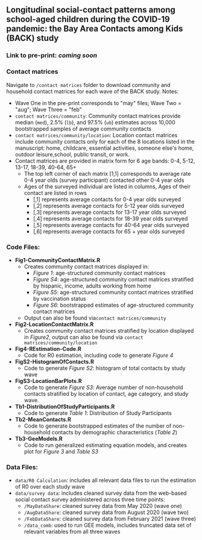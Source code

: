 ## Longitudinal social-contact patterns among school-aged children during the COVID-19 pandemic: the Bay Area Contacts among Kids (BACK) study

### Link to pre-print: *coming soon*

### Contact matrices
Navigate to `/contact matrices` folder to download community and household contact matrices for each wave of the BACK study. 
Notes: 
+ Wave One in the pre-print corresponds to "may" files; Wave Two = "aug"; Wave Three = "feb"
+ `contact matrices/community`: Community contact matrices provide median (`med`), 2.5% (`lb`), and 97.5% (`ub`) estimates across 10,000 bootstrapped samples of average community contacts
+ `contact matrices/community/location`: Location contact matrices include community contacts only for each of the 8 locations listed in the manuscript: home, childcare, essential activities, someone else's home, outdoor leisure,school, public transit, or work. 
+ Contact matrices are provided in matrix form for 6 age bands: 0-4, 5-12, 13-17, 18-39, 40-64, 65+
   + The top left corner of each matrix [1,1] corresponds to average rate 0-4 year olds (survey participant) contacted other 0-4 year olds  
   + Ages of the surveyed individual are listed in columns, Ages of their contact are listed in rows 
      + [,1] represents average contacts for 0-4 year olds surveyed
      + [,2] represents average contacts for 5-12 year olds surveyed
      + [,3] represents average contacts for 13-17 year olds surveyed
      + [,4] represents average contacts for 18-39 year olds surveyed
      + [,5] represents average contacts for 40-64 year olds surveyed
      + [,6] represents average contacts for 65 + year olds surveyed


### Code Files: 
+ **Fig1-CommunityContactMatrix.R**
    + Creates community contact matrices displayed in: 
        + *Figure 1*: age-structured community contact matrices
        + *Figure S4*: age-structured community contact matrices stratified by hispanic, income, adults working from home
        + *Figure S5*: age-structured community contact matrices stratified by vaccination status 
        + *Figure S6*: bootstrapped estimates of age-structured community contact matrices
    + Output can also be found via`contact matrices/community`
+ **Fig2-LocationContactMatrix.R**
    + Creates community contact matrices stratified by location displayed in *Figure2*, output can also be found via  `contact matrices/community/location`
+ **Fig4-REstimation-Code.R**
    + Code for R0 estimation, including code to generate *Figure 4*
+ **FigS2-HistogramOfContacts.R**
    + Code to generate *Figure S2*: histogram of total contacts by study wave 
+ **FigS3-LocationBarPlots.R**
    + Code to generate *Figure S3*: Average number of non-household contacts stratified by location of contact, age category, and study wave.
+ **Tb1-DistributionOfStudyParticipants.R**
    + Code to generate *Table 1*: Distribution of Study Participants
+ **Tb2-MeanContacts.R**
    + Code to generate bootstrapped estimates of the number of non-household contacts by demographic characteristics (*Table 2*)
+ **Tb3-GeeModels.R** 
    + Code to run generalized estimating equation models, and creates plot for *Figure 3* and *Table S3*


### Data Files: 
+ `data/R0 Calculation`: includes all relevant data files to run the estimation of R0 over each study wave
+ `data/survey data`: includes cleaned survey data from the web-based social contact survey administered across three time points: 
    + `/MayDataShare`: cleaned survey data from May 2020 (wave one) 
    + `/AugDataShare`: cleaned survey data from August 2020 (wave two) 
    + `/FebDataShare`: cleaned survey data from February 2021 (wave three) 
    + `/data_comb`: used to run GEE models, includes truncated data set of relevant variables from all three waves
